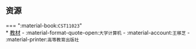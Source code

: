## 资源  
=== ":material-book:`CST11023`"  
    * [教材](http://api.xtaoa.com/api/lanzou.php?url=https://cqu-openlib.lanzout.com/ifNzH2bp59ad&type=down) - :material-format-quote-open:`大学计算机` - :material-account:`王移芝` - :material-printer:`高等教育出版社`  